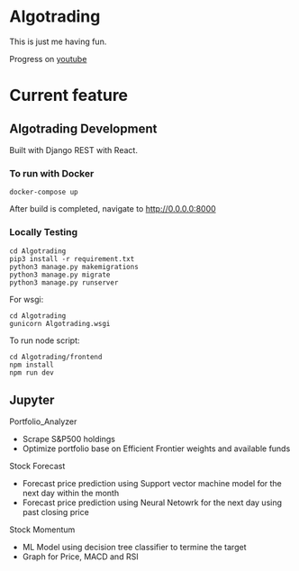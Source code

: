 # Algotrading

This is just me having fun.

Progress on [youtube](https://youtube.com/playlist?list=PL31_Qju7bSIt-G1pozcT-vbPcmgqUYT5v)

# Current feature

## Algotrading Development

Built with Django REST with React.

### To run with Docker
```
docker-compose up
```
After build is completed, navigate to http://0.0.0.0:8000

### Locally Testing
```
cd Algotrading
pip3 install -r requirement.txt
python3 manage.py makemigrations
python3 manage.py migrate
python3 manage.py runserver
```
For wsgi:
```
cd Algotrading
gunicorn Algotrading.wsgi
```
To run node script:
```
cd Algotrading/frontend
npm install
npm run dev
```

## Jupyter

Portfolio_Analyzer
- Scrape S&P500 holdings
- Optimize portfolio base on Efficient Frontier weights and available funds

Stock Forecast
- Forecast price prediction using Support vector machine model for the next day within the month
- Forecast price prediction using Neural Netowrk for the next day using past closing price

Stock Momentum
- ML Model using decision tree classifier to termine the target
- Graph for Price, MACD and RSI
